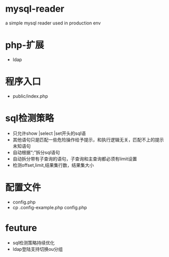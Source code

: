 # mysql-reader
a simple mysql reader used in production env


php-扩展 
==============

* ldap

程序入口 
==============

* public/index.php

sql检测策略
==============

* 只允许show |select |set开头的sql语
* 其他语句只是匹配一些危险操作给予提示，和执行逻辑无关，匹配不上的提示未知语句
* 自动根据“;”拆分sql语句
* 自动拆分带有子查询的语句，子查询和主查询都必须有limit设置
* 检测offset,limit,结果集行数，结果集大小

配置文件
==============

* config.php
* cp .config-example.php config.php

feuture
==============

* sql检测策略持续优化
* ldap登陆支持切换ou分组

